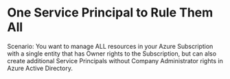 # One Service Principal to Rule Them All

Scenario: You want to manage ALL resources in your Azure Subscription with a single entity that has Owner rights to the Subscription, but can also create additional Service Principals without Company Administrator rights in Azure Active Directory.

